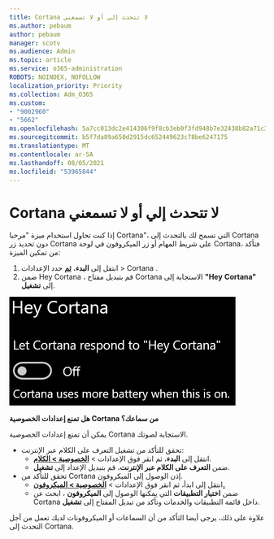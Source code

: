 ```yaml
---
title: Cortana لا تتحدث إلي أو لا تسمعني
ms.author: pebaum
author: pebaum
manager: scotv
ms.audience: Admin
ms.topic: article
ms.service: o365-administration
ROBOTS: NOINDEX, NOFOLLOW
localization_priority: Priority
ms.collection: Adm_O365
ms.custom:
- "9002960"
- "5662"
ms.openlocfilehash: 5a7cc013dc2e414306f9f8cb3eb0f3fd948b7e32438b82a71c31219b65a180e4
ms.sourcegitcommit: b5f7da89a650d2915dc652449623c78be6247175
ms.translationtype: MT
ms.contentlocale: ar-SA
ms.lasthandoff: 08/05/2021
ms.locfileid: "53965844"
---
```

# <a name="cortana-doesnt-talk-to-me-or-cant-hear-me"></a>Cortana لا تتحدث إلي أو لا تسمعني

إذا كنت تحاول استخدام ميزة "مرحبا Cortana"، التي تسمح لك بالتحدث إلى Cortana دون تحديد زر Cortana على شريط المهام أو زر الميكروفون في لوحة Cortana، فتأكد من تمكين الميزة:

1. انتقل إلى **البدء**، **[ثم](ms-settings:cortana?activationSource=GetHelp)** حدد الإعدادات > Cortana .
2. ضمن Hey Cortana ، قم بتبديل مفتاح Cortana الاستجابة إلى **"Hey** **Cortana"** إلى **تشغيل**.

![مرحبا Cortana](media/hey-cortana.png)

**هل تمنع إعدادات الخصوصية Cortana من سماعك؟**

يمكن أن تمنع إعدادات الخصوصية Cortana الاستجابة لصوتك.
- تحقق للتأكد من تشغيل التعرف على الكلام عبر الإنترنت:
    - انتقل إلى **البدء**، ثم انقر فوق الإعدادات > **[الخصوصية > الكلام](ms-settings:privacy-speech?activationSource=GetHelp)**.
    - ضمن **التعرف على الكلام عبر الإنترنت**، قم بتبديل الإعداد إلى **تشغيل**.
- تحقق للتأكد من Cortana إذن الوصول إلى الميكروفون. 
    - انتقل إلى ابدأ، ثم انقر فوق الإعدادات > **[الخصوصية > الميكروفون.](ms-settings:privacy-microphone?activationSource=GetHelp)**
    - ضمن **اختيار التطبيقات** التي يمكنها الوصول إلى **الميكروفون** ، ابحث عن Cortana داخل قائمة التطبيقات والخدمات وتأكد من تبديل المفتاح إلى **تشغيل**.

علاوة على ذلك، يرجى أيضا التأكد من أن السماعات أو الميكروفونات لديك تعمل من أجل التحدث إلى Cortana.
